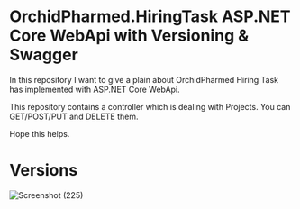 # OrchidPharmed.HiringTask ASP.NET Core WebApi with Versioning & Swagger
In this repository I want to give a plain about OrchidPharmed Hiring Task has implemented with ASP.NET Core WebApi.

This repository contains a controller which is dealing with Projects. You can GET/POST/PUT and DELETE them.

Hope this helps.

# Versions
![Screenshot (225)](https://github.com/user-attachments/assets/0f853f53-a21d-44ce-9ff4-cee372c31252)




